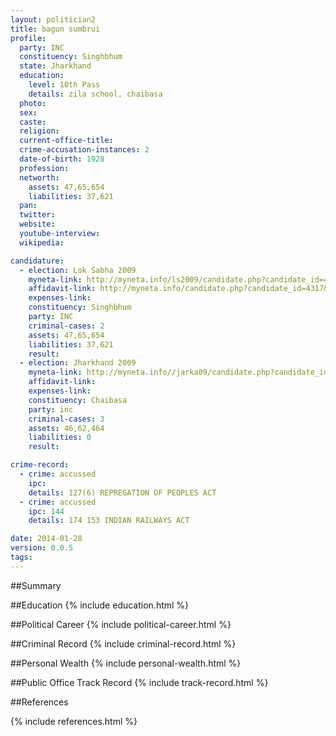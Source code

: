 ```yaml
---
layout: politician2
title: bagun sumbrui
profile: 
  party: INC
  constituency: Singhbhum
  state: Jharkhand
  education: 
    level: 10th Pass
    details: zila school, chaibasa
  photo: 
  sex: 
  caste: 
  religion: 
  current-office-title: 
  crime-accusation-instances: 2
  date-of-birth: 1928
  profession: 
  networth: 
    assets: 47,65,654
    liabilities: 37,621
  pan: 
  twitter: 
  website: 
  youtube-interview: 
  wikipedia: 

candidature: 
  - election: Lok Sabha 2009
    myneta-link: http://myneta.info/ls2009/candidate.php?candidate_id=4317
    affidavit-link: http://myneta.info/candidate.php?candidate_id=4317&scan=original
    expenses-link: 
    constituency: Singhbhum 
    party: INC
    criminal-cases: 2
    assets: 47,65,654
    liabilities: 37,621
    result:  
  - election: Jharkhand 2009
    myneta-link: http://myneta.info//jarka09/candidate.php?candidate_id=903
    affidavit-link: 
    expenses-link: 
    constituency: Chaibasa 
    party: inc
    criminal-cases: 3
    assets: 46,62,464
    liabilities: 0
    result:  

crime-record: 
  - crime: accussed
    ipc: 
    details: 127(6) REPREGATION OF PEOPLES ACT 
  - crime: accussed
    ipc: 144
    details: 174 153 INDIAN RAILWAYS ACT 

date: 2014-01-28
version: 0.0.5
tags: 
---
```

##Summary


##Education
{% include education.html %}


##Political Career
{% include political-career.html %}


##Criminal Record
{% include criminal-record.html %}


##Personal Wealth
{% include personal-wealth.html %}


##Public Office Track Record
{% include track-record.html %}


##References


{% include references.html %}